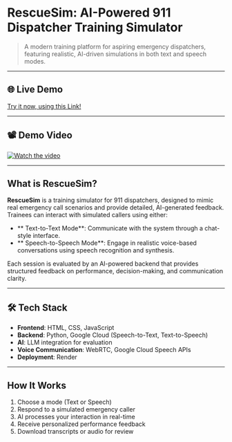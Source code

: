 #  RescueSim: AI-Powered 911 Dispatcher Training Simulator

> A modern training platform for aspiring emergency dispatchers, featuring realistic, AI-driven simulations in both text and speech modes.


---

## 🌐 Live Demo

 [Try it now, using this Link!](https://rescuesim.onrender.com/frontend/index.html)

---

## 📽️ Demo Video

[![Watch the video](https://img.youtube.com/vi/BbiIsvOk1KA/maxresdefault.jpg)](https://youtu.be/BbiIsvOk1KA)

---

## What is RescueSim?

**RescueSim** is a training simulator for 911 dispatchers, designed to mimic real emergency call scenarios and provide detailed, AI-generated feedback. Trainees can interact with simulated callers using either:

 - ** Text-to-Text Mode**: Communicate with the system through a chat-style interface.
 - ** Speech-to-Speech Mode**: Engage in realistic voice-based conversations using speech recognition and synthesis.

Each session is evaluated by an AI-powered backend that provides structured feedback on performance, decision-making, and communication clarity.

---

## 🛠 Tech Stack

- **Frontend**: HTML, CSS, JavaScript
- **Backend**: Python, Google Cloud (Speech-to-Text, Text-to-Speech)
- **AI**: LLM integration for evaluation
- **Voice Communication**: WebRTC, Google Cloud Speech APIs
- **Deployment**: Render

---

## How It Works

1. Choose a mode (Text or Speech)
2. Respond to a simulated emergency caller
3. AI processes your interaction in real-time
4. Receive personalized performance feedback
5. Download transcripts or audio for review

